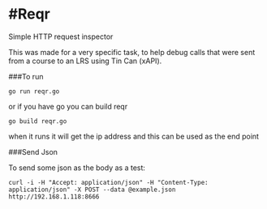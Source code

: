 #Reqr
====

Simple HTTP request inspector

This was made for a very specific task, to help debug calls that were sent from a course to an LRS using Tin Can (xAPI).

###To run

    go run reqr.go
    
or if you have go you can build reqr 

    go build reqr.go
    
when it runs it will get the ip address and this can be used as the end point


###Send Json

To send some json as the body as a test:

    curl -i -H "Accept: application/json" -H "Content-Type: application/json" -X POST --data @example.json http://192.168.1.118:8666
